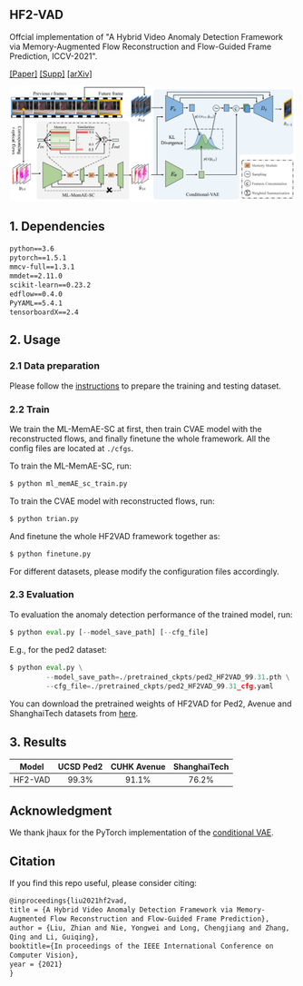 ## HF2-VAD
Offcial implementation of "A Hybrid Video Anomaly Detection Framework via
Memory-Augmented Flow Reconstruction and Flow-Guided Frame Prediction, ICCV-2021".

[\[Paper\]](./assets/HF2_VAD_ICCV21_CR.pdf) 
[\[Supp\]](./assets/HF2_VAD_ICCV21_Supp_CR.pdf)
[\[arXiv\]](#)

![pipeline](./assets/fig2-CR.png)
## 1. Dependencies
```
python==3.6
pytorch==1.5.1
mmcv-full==1.3.1
mmdet==2.11.0
scikit-learn==0.23.2
edflow==0.4.0
PyYAML==5.4.1
tensorboardX==2.4
```
## 2. Usage
### 2.1 Data preparation
Please follow the [instructions](./pre_process/readme.md) to prepare the training and testing dataset.

### 2.2 Train
We train the ML-MemAE-SC at first, then train CVAE model with the reconstructed flows,
and finally finetune the whole framework. All the config files are located at `./cfgs`. 

To train the ML-MemAE-SC, run:
```python
$ python ml_memAE_sc_train.py
```
To train the CVAE model with reconstructed flows, run:
```python
$ python trian.py
```
And finetune the whole HF2VAD framework together as:
```python
$ python finetune.py
```
For different datasets, please modify the configuration files accordingly.

### 2.3 Evaluation
To evaluation the anomaly detection performance of the trained model, run:
```python
$ python eval.py [--model_save_path] [--cfg_file] 
```
E.g., for the ped2 dataset:
```python
$ python eval.py \
         --model_save_path=./pretrained_ckpts/ped2_HF2VAD_99.31.pth \
         --cfg_file=./pretrained_ckpts/ped2_HF2VAD_99.31_cfg.yaml
```
You can download the pretrained weights of HF2VAD for Ped2, Avenue and ShanghaiTech datasets 
from [here](https://drive.google.com/drive/folders/10B7WmZmBSgOPjkbedK9JwH6HRo06VSC2?usp=sharing).

## 3. Results

|     Model      | UCSD Ped2 | CUHK Avenue | ShanghaiTech |
| :------------: | :-------: | :---------: | :----------: |
|    HF2-VAD     |   99.3%   |    91.1%    |    76.2%     |

## Acknowledgment
We thank jhaux for the PyTorch implementation of the [conditional VAE](https://github.com/jhaux/VUNet).

## Citation
If you find this repo useful, please consider citing:
```
@inproceedings{liu2021hf2vad,
title = {A Hybrid Video Anomaly Detection Framework via Memory-Augmented Flow Reconstruction and Flow-Guided Frame Prediction},
author = {Liu, Zhian and Nie, Yongwei and Long, Chengjiang and Zhang, Qing and Li, Guiqing},
booktitle={In proceedings of the IEEE International Conference on Computer Vision},
year = {2021}
}
```
